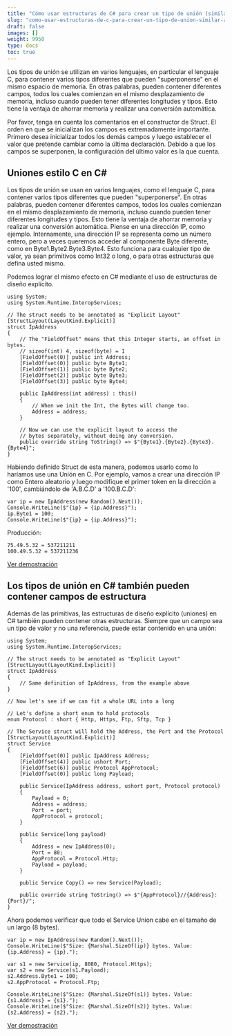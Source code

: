 ```yaml
---
title: "Cómo usar estructuras de C# para crear un tipo de unión (similar a las uniones de C)"
slug: "como-usar-estructuras-de-c-para-crear-un-tipo-de-union-similar-a-las-uniones-de-c"
draft: false
images: []
weight: 9950
type: docs
toc: true
---
```


Los tipos de unión se utilizan en varios lenguajes, en particular el lenguaje C, para contener varios tipos diferentes que pueden "superponerse" en el mismo espacio de memoria. En otras palabras, pueden contener diferentes campos, todos los cuales comienzan en el mismo desplazamiento de memoria, incluso cuando pueden tener diferentes longitudes y tipos. Esto tiene la ventaja de ahorrar memoria y realizar una conversión automática.

Por favor, tenga en cuenta los comentarios en el constructor de Struct. El orden en que se inicializan los campos es extremadamente importante. Primero desea inicializar todos los demás campos y luego establecer el valor que pretende cambiar como la última declaración. Debido a que los campos se superponen, la configuración del último valor es la que cuenta.

## Uniones estilo C en C#
Los tipos de unión se usan en varios lenguajes, como el lenguaje C, para contener varios tipos diferentes que pueden "superponerse". En otras palabras, pueden contener diferentes campos, todos los cuales comienzan en el mismo desplazamiento de memoria, incluso cuando pueden tener diferentes longitudes y tipos. Esto tiene la ventaja de ahorrar memoria y realizar una conversión automática. Piense en una dirección IP, como ejemplo. Internamente, una dirección IP se representa como un número entero, pero a veces queremos acceder al componente Byte diferente, como en Byte1.Byte2.Byte3.Byte4. Esto funciona para cualquier tipo de valor, ya sean primitivos como Int32 o long, o para otras estructuras que defina usted mismo.

Podemos lograr el mismo efecto en C# mediante el uso de estructuras de diseño explícito.

    using System;
    using System.Runtime.InteropServices;

    // The struct needs to be annotated as "Explicit Layout"
    [StructLayout(LayoutKind.Explicit)]
    struct IpAddress
    {
        // The "FieldOffset" means that this Integer starts, an offset in bytes.
        // sizeof(int) 4, sizeof(byte) = 1
        [FieldOffset(0)] public int Address;
        [FieldOffset(0)] public byte Byte1;
        [FieldOffset(1)] public byte Byte2;
        [FieldOffset(2)] public byte Byte3;
        [FieldOffset(3)] public byte Byte4;

        public IpAddress(int address) : this()
        {
            // When we init the Int, the Bytes will change too.
            Address = address;
        }

        // Now we can use the explicit layout to access the 
        // bytes separately, without doing any conversion.
        public override string ToString() => $"{Byte1}.{Byte2}.{Byte3}.{Byte4}";
    }
    
Habiendo definido Struct de esta manera, podemos usarlo como lo haríamos
use una Unión en C. Por ejemplo, vamos a crear una dirección IP como
Entero aleatorio y luego modifique el primer token en la dirección
a '100', cambiándolo de 'A.B.C.D' a '100.B.C.D':
                     
    var ip = new IpAddress(new Random().Next());
    Console.WriteLine($"{ip} = {ip.Address}");
    ip.Byte1 = 100;
    Console.WriteLine($"{ip} = {ip.Address}");

Producción:

    75.49.5.32 = 537211211
    100.49.5.32 = 537211236

[Ver demostración][1]


[1]: https://dotnetfiddle.net/CnrgBi

## Los tipos de unión en C# también pueden contener campos de estructura
Además de las primitivas, las estructuras de diseño explícito (uniones) en C# también pueden contener otras estructuras. Siempre que un campo sea un tipo de valor y no una referencia, puede estar contenido en una unión:

    using System;
    using System.Runtime.InteropServices;

    // The struct needs to be annotated as "Explicit Layout"
    [StructLayout(LayoutKind.Explicit)]
    struct IpAddress
    {
        // Same definition of IpAddress, from the example above
    }

    // Now let's see if we can fit a whole URL into a long

    // Let's define a short enum to hold protocols
    enum Protocol : short { Http, Https, Ftp, Sftp, Tcp }

    // The Service struct will hold the Address, the Port and the Protocol
    [StructLayout(LayoutKind.Explicit)]
    struct Service
    {
        [FieldOffset(0)] public IpAddress Address;
        [FieldOffset(4)] public ushort Port;
        [FieldOffset(6)] public Protocol AppProtocol;
        [FieldOffset(0)] public long Payload;

        public Service(IpAddress address, ushort port, Protocol protocol)
        {
            Payload = 0;
            Address = address;
            Port  = port;
            AppProtocol = protocol;
        }

        public Service(long payload)
        {
            Address = new IpAddress(0);
            Port = 80;
            AppProtocol = Protocol.Http;
            Payload = payload;
        }

        public Service Copy() => new Service(Payload);

        public override string ToString() => $"{AppProtocol}//{Address}:{Port}/";
    }
    
Ahora podemos verificar que todo el Service Union cabe en el tamaño de un largo (8 bytes).

    var ip = new IpAddress(new Random().Next());
    Console.WriteLine($"Size: {Marshal.SizeOf(ip)} bytes. Value: {ip.Address} = {ip}.");

    var s1 = new Service(ip, 8080, Protocol.Https);
    var s2 = new Service(s1.Payload);
    s2.Address.Byte1 = 100;
    s2.AppProtocol = Protocol.Ftp;

    Console.WriteLine($"Size: {Marshal.SizeOf(s1)} bytes. Value: {s1.Address} = {s1}.");
    Console.WriteLine($"Size: {Marshal.SizeOf(s2)} bytes. Value: {s2.Address} = {s2}.");

[Ver demostración][1]


[1]: https://dotnetfiddle.net/cROlki

